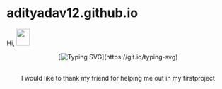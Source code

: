 # adityadav12.github.io
<hi>Hi, <img src="https://raw.githubusercontent.com/MartinHeinz/MartinHeinz/master/wave.gif" width="30px" height="38"></h1>
<br>
<div align="center">

[![Typing SVG](https://readme-typing-svg.demolab.com?font=Fira+Code&size=22&pause=200&color=F70000&center=true&vCenter=true&width=470&lines=Hey!+It's+Aditya+Yadav;I'm+a+Software+Learner.;)](https://git.io/typing-svg)
</div>
<br>
<div align="Center">I would like to thank my friend for helping me out in my firstproject</div>
